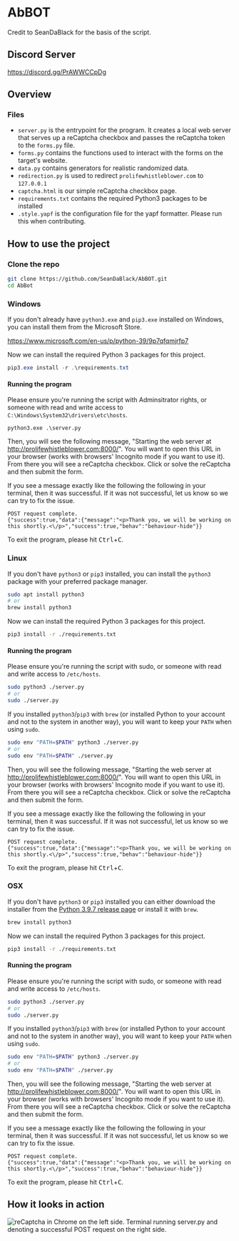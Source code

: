 # AbBOT

Credit to SeanDaBlack for the basis of the script.

## Discord Server

https://discord.gg/PrAWWCCpDg

## Overview

### Files

- `server.py` is the entrypoint for the program. It creates a local web server that serves up a reCaptcha checkbox and passes the reCaptcha token to the `forms.py` file.
- `forms.py` contains the functions used to interact with the forms on the target's website.
- `data.py` contains generators for realistic randomized data.
- `redirection.py` is used to redirect `prolifewhistleblower.com` to `127.0.0.1`
- `captcha.html` is our simple reCaptcha checkbox page.
- `requirements.txt` contains the required Python3 packages to be installed
- `.style.yapf` is the configuration file for the yapf formatter. Please run this when contributing.

## How to use the project

### Clone the repo

```bash
git clone https://github.com/SeanDaBlack/AbBOT.git
cd AbBot
```

### Windows

If you don't already have `python3.exe` and `pip3.exe` installed on Windows, you can install them from the Microsoft Store.

https://www.microsoft.com/en-us/p/python-39/9p7qfqmjrfp7

Now we can install the required Python 3 packages for this project.

```powershell
pip3.exe install -r .\requirements.txt
```

#### Running the program

Please ensure you're running the script with Adminsitrator rights, or someone with read and write access to `C:\Windows\System32\drivers\etc\hosts`.

```
python3.exe .\server.py
```

Then, you will see the following message, "Starting the web server at http://prolifewhistleblower.com:8000/". You will want to open this URL in your browser (works with browsers' Incognito mode if you want to use it). From there you will see a reCaptcha checkbox. Click or solve the reCaptcha and then submit the form.

If you see a message exactly like the following the following in your terminal, then it was successful. If it was not successful, let us know so we can try to fix the issue.

```text
POST request complete.
{"success":true,"data":{"message":"<p>Thank you, we will be working on this shortly.<\/p>","success":true,"behav":"behaviour-hide"}}
```

To exit the program, please hit <kbd>Ctrl</kbd>+<kbd>C</kbd>.

### Linux

If you don't have `python3` or `pip3` installed, you can install the `python3` package with your preferred package manager.

```bash
sudo apt install python3
# or
brew install python3
```

Now we can install the required Python 3 packages for this project.

```bash
pip3 install -r ./requirements.txt
```

#### Running the program

Please ensure you're running the script with sudo, or someone with read and write access to `/etc/hosts`.

```bash
sudo python3 ./server.py
# or
sudo ./server.py
```

If you installed `python3`/`pip3` with `brew` (or installed Python to your account and not to the system in another way), you will want to keep your `PATH` when using `sudo`.

```bash
sudo env "PATH=$PATH" python3 ./server.py
# or
sudo env "PATH=$PATH" ./server.py
```

Then, you will see the following message, "Starting the web server at http://prolifewhistleblower.com:8000/". You will want to open this URL in your browser (works with browsers' Incognito mode if you want to use it). From there you will see a reCaptcha checkbox. Click or solve the reCaptcha and then submit the form.

If you see a message exactly like the following the following in your terminal, then it was successful. If it was not successful, let us know so we can try to fix the issue.

```text
POST request complete.
{"success":true,"data":{"message":"<p>Thank you, we will be working on this shortly.<\/p>","success":true,"behav":"behaviour-hide"}}
```

To exit the program, please hit <kbd>Ctrl</kbd>+<kbd>C</kbd>.

### OSX

If you don't have `python3` or `pip3` installed you can either download the installer from the [Python 3.9.7 release page](https://www.python.org/downloads/release/python-397/) or install it with `brew`.

```bash
brew install python3
```

Now we can install the required Python 3 packages for this project.

```bash
pip3 install -r ./requirements.txt
```

#### Running the program

Please ensure you're running the script with sudo, or someone with read and write access to `/etc/hosts`.

```bash
sudo python3 ./server.py
# or
sudo ./server.py
```

If you installed `python3`/`pip3` with `brew` (or installed Python to your account and not to the system in another way), you will want to keep your `PATH` when using `sudo`.

```bash
sudo env "PATH=$PATH" python3 ./server.py
# or
sudo env "PATH=$PATH" ./server.py
```

Then, you will see the following message, "Starting the web server at http://prolifewhistleblower.com:8000/". You will want to open this URL in your browser (works with browsers' Incognito mode if you want to use it). From there you will see a reCaptcha checkbox. Click or solve the reCaptcha and then submit the form.

If you see a message exactly like the following the following in your terminal, then it was successful. If it was not successful, let us know so we can try to fix the issue.

```text
POST request complete.
{"success":true,"data":{"message":"<p>Thank you, we will be working on this shortly.<\/p>","success":true,"behav":"behaviour-hide"}}
```

To exit the program, please hit <kbd>Ctrl</kbd>+<kbd>C</kbd>.

## How it looks in action

![reCaptcha in Chrome on the left side. Terminal running server.py and denoting a successful POST request on the right side.](https://cdn.discordapp.com/attachments/883159187666919549/883350251833028668/unknown.png)
